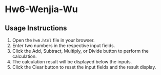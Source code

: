 # Hw6-Wenjia-Wu
## Usage Instructions

1. Open the `hw6.html` file in your browser.
2. Enter two numbers in the respective input fields.
3. Click the Add, Subtract, Multiply, or Divide button to perform the calculation.
4. The calculation result will be displayed below the inputs.
5. Click the Clear button to reset the input fields and the result display.